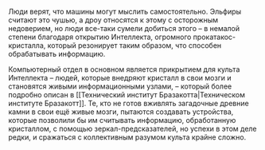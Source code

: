 Люди верят, что машины могут мыслить самостоятельно. Эльфиры считают это чушью, а дроу относятся к этому с осторожным недоверием, но люди все-таки сумели добиться этого – в немалой степени благодаря открытию Интеллекта, огромного прокатакос-кристалла, который резонирует таким образом, что способен обрабатывать информацию.

Компьютерный отдел в основном является прикрытием для культа Интеллекта – людей, которые внедряют кристалл в свои мозги и становятся живыми информационными узлами, – который более подробно описан в [[Технический институт Бразакотта|Техническом институте Бразакотт]]. Те, кто не готов вживлять загадочные древние камни в свои ещё живые мозги, пытаются создавать устройства, которые позволили бы им считывать информацию, обработанную кристаллом, с помощью зеркал-предсказателей, но успехи в этом деле редки, и сражаться с коллективным разумом культа крайне сложно.